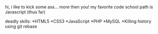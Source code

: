 hi, i like to kick some ass... more then you!
my favorite code school path is Javascript (thus far)

deadly skills:
*HTML5
*CSS3
*JavaScript
*PHP
*MySQL
*Killing history using git rebase